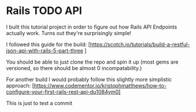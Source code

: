 # Rails TODO API

I built this tutorial project in order to figure out how Rails API Endpoints actually work. 
Turns out they're surprisingly simple!

I followed this guide for the build: 
[https://scotch.io/tutorials/build-a-restful-json-api-with-rails-5-part-three ]

You should be able to just clone the repo and spin it up (most gems are versioned, so there should be almost 0 incompatability.)

For another build I would probably follow this slightly more simplistic approach:
[https://www.codementor.io/kristophmatthews/how-to-configure-your-first-rails-rest-api-du1084ym0]

This is just to test a commit